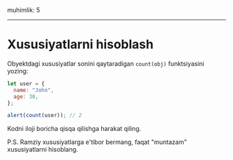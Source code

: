 muhimlik: 5

---

# Xususiyatlarni hisoblash

Obyektdagi xususiyatlar sonini qaytaradigan `count(obj)` funktsiyasini yozing:

```js
let user = {
  name: "John",
  age: 30,
};

alert(count(user)); // 2
```

Kodni iloji boricha qisqa qilishga harakat qiling.

P.S. Ramziy xususiyatlarga e'tibor bermang, faqat "muntazam" xususiyatlarni hisoblang.
